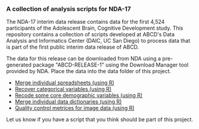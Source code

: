 ### A collection of analysis scripts for NDA-17

The NDA-17 interim data release contains data for the first 4,524 participants of the Adolescent Brain, Cognitive Development study. This repository contains a collection of scripts developed at ABCD's Data Analysis and Informatics Center (DAIC, UC San Diego) to process data that is part of the first public interim data release of ABCD.

The data for this release can be downloaded from NDA using a pre-generated package "ABCD-RELEASE-1" using the Download Manager tool provided by NDA. Place the data into the data folder of this project.

 - [Merge individual spreadsheets (using R)](notebooks/general/merge_data.md)
 - [Recover categorical variables (using R)](notebooks/general/categorical_extension.md)
 - [Recode some core demographic variables (using R)](notebooks/derived/core_demographic.md)
 - [Merge individual data dictionaries (using R)](notebooks/general/merge_data_dictionaries.md)
 - [Quality control metrices for image data (using R)](notebooks/derived/image_qc.md)

Let us know if you have a script that you think should be part of this project.
